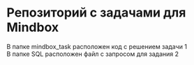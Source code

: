 # Репозиторий с задачами для Mindbox
В папке mindbox_task расположен код с решением задачи 1  
В папке SQL расположен файл с запросом для задания 2